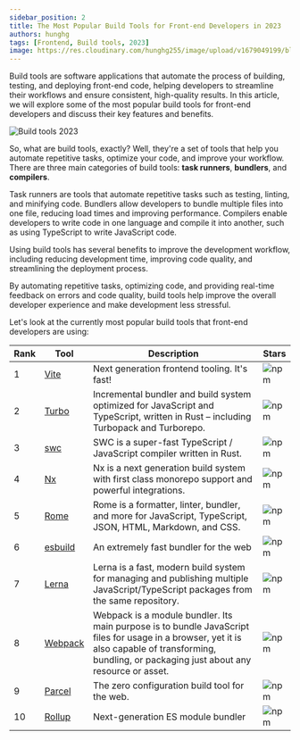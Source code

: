```yaml
---
sidebar_position: 2
title: The Most Popular Build Tools for Front-end Developers in 2023
authors: hunghg
tags: [Frontend, Build tools, 2023]
image: https://res.cloudinary.com/hunghg255/image/upload/v1679049199/blog/Build-Tools-for-Front-end-Developers_kbidno.png
---
```


Build tools are software applications that automate the process of building, testing, and deploying front-end code, helping developers to streamline their workflows and ensure consistent, high-quality results. In this article, we will explore some of the most popular build tools for front-end developers and discuss their key features and benefits.

<!--truncate-->

![Build tools 2023](https://res.cloudinary.com/hunghg255/image/upload/v1679049199/blog/Build-Tools-for-Front-end-Developers_kbidno.png)

So, what are build tools, exactly? Well, they're a set of tools that help you automate repetitive tasks, optimize your code, and improve your workflow. There are three main categories of build tools: <b>task runners</b>, <b>bundlers</b>, and <b>compilers</b>.

Task runners are tools that automate repetitive tasks such as testing, linting, and minifying code. Bundlers allow developers to bundle multiple files into one file, reducing load times and improving performance. Compilers enable developers to write code in one language and compile it into another, such as using TypeScript to write JavaScript code.

Using build tools has several benefits to improve the development workflow, including reducing development time, improving code quality, and streamlining the deployment process.

By automating repetitive tasks, optimizing code, and providing real-time feedback on errors and code quality, build tools help improve the overall developer experience and make development less stressful.

Let's look at the currently most popular build tools that front-end developers are using:

| Rank | Tool                                                                                                            | Description                                                                                                                                                                                          | Stars                                                                                 |
| ---- | --------------------------------------------------------------------------------------------------------------- | ---------------------------------------------------------------------------------------------------------------------------------------------------------------------------------------------------- | ------------------------------------------------------------------------------------- |
| 1    | [Vite](https://github.com/vitejs/vite)                                                                          | Next generation frontend tooling. It's fast!                                                                                                                                                         | ![npm](https://img.shields.io/npm/dw/vite?color=white&label=%20&style=flat-square)    |
| 2    | [Turbo](https://github.com/vercel/turbo)                                                                        | Incremental bundler and build system optimized for JavaScript and TypeScript, written in Rust – including Turbopack and Turborepo.                                                                   | ![npm](https://img.shields.io/npm/dw/turbo?color=white&label=%20&style=flat-square)   |
| 3    | [swc](https://github.com/swc-project/swc)                                                                       | SWC is a super-fast TypeScript / JavaScript compiler written in Rust.                                                                                                                                | ![npm](https://img.shields.io/npm/dw/swc?color=white&label=%20&style=flat-square)     |
| 4    | [Nx](https://github.com/nrwl/nx)                                                                                | Nx is a next generation build system with first class monorepo support and powerful integrations.                                                                                                    | ![npm](https://img.shields.io/npm/dw/nx?color=white&label=%20&style=flat-square)      |
| 5    | [Rome](https://github.com/rome/tools)                                                                           | Rome is a formatter, linter, bundler, and more for JavaScript, TypeScript, JSON, HTML, Markdown, and CSS.                                                                                            | ![npm](https://img.shields.io/npm/dw/rome?color=white&label=%20&style=flat-square)    |
| 6    | [esbuild](https://github.com/evanw/esbuild)                                                                     | An extremely fast bundler for the web                                                                                                                                                                | ![npm](https://img.shields.io/npm/dw/esbuild?color=white&label=%20&style=flat-square) |
| 7    | [Lerna](https://github.com/lerna/lerna)                                                                         | Lerna is a fast, modern build system for managing and publishing multiple JavaScript/TypeScript packages from the same repository.                                                                   | ![npm](https://img.shields.io/npm/dw/lerna?color=white&label=%20&style=flat-square)   |
| 8    | [Webpack](https://github.com/webpack/webpack)                                                                   | Webpack is a module bundler. Its main purpose is to bundle JavaScript files for usage in a browser, yet it is also capable of transforming, bundling, or packaging just about any resource or asset. | ![npm](https://img.shields.io/npm/dw/webpack?color=white&label=%20&style=flat-square) |
| 9    | [Parcel](https://stackdiary.com/build-tools-for-web-development/#:~:text=9-,Parcel,-The%20zero%20configuration) | The zero configuration build tool for the web.                                                                                                                                                       | ![npm](https://img.shields.io/npm/dw/parcel?color=white&label=%20&style=flat-square)  |
| 10   | [Rollup](https://github.com/rollup/rollup)                                                                      | Next-generation ES module bundler                                                                                                                                                                    | ![npm](https://img.shields.io/npm/dw/rollup?color=white&label=%20&style=flat-square)  |
